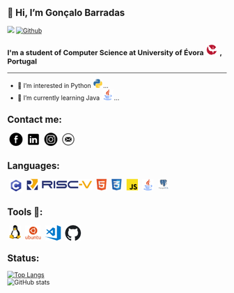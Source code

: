 ## 👋 Hi, I’m Gonçalo Barradas 
![](https://visitor-badge.laobi.icu/badge?page_id=Gbarradas.Gbarradas)
[![Github](https://img.shields.io/github/followers/Gbarradas?label=Follow&style=social)](https://github.com/Gbarradas)
### I'm a student of Computer Science at University of Évora [<img width="25px" src="img/logoUEvora.png" style="padding:0px 2px" >](https://www.uevora.pt/)  , Portugal
  ---  

  - 👀 I’m interested in      Python  [<img alt="java" width="20px" src="img/python.png" style="padding:0px 2px">](img/logoUEvora.png)...
- 🌱 I’m currently learning Java  [<img alt="java" width="25px" src="img/javal.png" style="padding:0px 2px">](img/javal.png)...

## Contact me:
[<img align="left" alt="Facebook" width="30px" src="img/facelogo.png" style="padding:0px 5px" />](https://www.facebook.com/goncalo.barradas.96)
[ <img align="left" alt="Linkedin" width="30px" src="img/linkedin.png" style="padding:0px 5px" />](https://www.linkedin.com/in/gon%C3%A7alo-barradas-473b991bb/)
[ <img align="left" alt="instagram" width="30px" src="img/instagram.png" style="padding:0px 5px" />](https://www.instagram.com/gonbarradas/)
<a href="mailto:gcbarradas2@gmail.com?cc=gbarradas1@hotmail.com&body=From%20GitHub!!">
<img align="left" alt="email: gcbarradas2@gmail.com" width="30px" src="img/email.png" style="padding:0px 5px"/>
</a>   
<br/>
## Languages:
[<img align="left" alt="c-programing language" width="30px"  style="padding:0px 5px" src="img/c.png" />]()
[<img align="left" alt="Risc-V" width="150px" style="padding:0px 5px"  src="img/RISC-V-logo.png" />]()
[<img align="left" alt="HTML5" width="23px"  style="padding:0px 5px" src="img/html.png"/>]()
[<img align="left" alt="CSS3" width="26px"  style="padding:0px 5px" src="img/css.png" />]()
[<img align="left" alt="JS" width="26px"  style="padding:0px 5px" src="img/JavaScript.png" />]()
[<img align="left" alt="Java" width="26px" style="padding:0px 5px"  src="img/java.png" >]() 
[<img align="left" alt="PostgreSQL" width="26px" style="padding:0px 5px"  src="img/postgreslq.png" >]()  
</br>
## Tools 🧰:  
[<img align="left" alt="Linux" width="26px" style="padding:0px 5px"  src="img/linux.png" >]() 
[<img align="left" alt="unbutu" width="36px" style="padding:0px 5px"  src="img/unbutu.png" >]() 
[<img align="left" alt="vscode" width="36px" style="padding:0px 5px"  src="img/vscode.png" >]()
[<img align="left" alt="GitHub" width="36px" style="padding:0px 5px"  src="img/github.png" >](https://github.com/GBarradas)
<br><br>
## Status:
[![Top Langs](https://github-readme-stats.vercel.app/api/top-langs/?username=Gbarradas&hide=Roff,Tex,Shell&langs_count=8&&count_private=trueshow_icons=true&theme=react)](https://github.com/anuraghazra/github-readme-stats)
<br>
![GitHub stats](https://github-readme-stats.vercel.app/api?username=Gbarradas&show_icons=true&theme=react)



